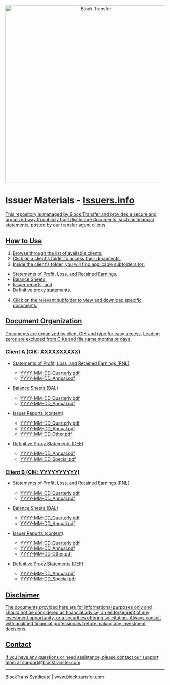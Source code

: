 <div align="center">
<a href="https://www.blocktransfer.com"><img alt="Block Transfer" src="https://www.blocktransfer.com/hosted/images/39/3e0a939c35424d9a5b392a10a08e28/BT_GH.png" width="558" /></a>
<br/></div>

# Issuer Materials - <a href="https://issuers.info">Issuers.info

This repository is managed by Block Transfer and provides a secure and organized way to publicly host disclosure documents, such as financial statements, posted by our transfer agent clients.

## How to Use

1. Browse through the list of available clients.
2. Click on a client's folder to access their documents.
3. Inside the client's folder, you will find applicable subfolders for:
- Statements of Profit, Loss, and Retained Earnings,
- Balance Sheets,
- Issuer reports, and
- Definitive proxy statements.
4. Click on the relevant subfolder to view and download specific documents.

## Document Organization

Documents are organized by client CIK and type for easy access.
Leading zeros are excluded from CIKs and file name months or days.

### Client A (CIK: XXXXXXXXXX)

- Statements of Profit, Loss, and Retained Earnings (PNL)
  - YYYY-MM-DD_Quarterly.pdf
  - YYYY-MM-DD_Annual.pdf

- Balance Sheets (BAL)
  - YYYY-MM-DD_Quarterly.pdf
  - YYYY-MM-DD_Annual.pdf

- Issuer Reports (content)
  - YYYY-MM-DD_Quarterly.pdf
  - YYYY-MM-DD_Annual.pdf
  - YYYY-MM-DD_Other.pdf

- Definitive Proxy Statements (DEF)
  - YYYY-MM-DD_Annual.pdf
  - YYYY-MM-DD_Special.pdf

### Client B (CIK: YYYYYYYYYY)

- Statements of Profit, Loss, and Retained Earnings (PNL)
  - YYYY-MM-DD_Quarterly.pdf
  - YYYY-MM-DD_Annual.pdf

- Balance Sheets (BAL)
  - YYYY-MM-DD_Quarterly.pdf
  - YYYY-MM-DD_Annual.pdf

- Issuer Reports (content)
  - YYYY-MM-DD_Quarterly.pdf
  - YYYY-MM-DD_Annual.pdf
  - YYYY-MM-DD_Other.pdf

- Definitive Proxy Statements (DEF)
  - YYYY-MM-DD_Annual.pdf
  - YYYY-MM-DD_Special.pdf

## Disclaimer

The documents provided here are for informational purposes only and should not be considered as financial advice, an endorsement of any investment opportunity, or a securities offering solicitation. Always consult with qualified financial professionals before making any investment decisions.

## Contact

If you have any questions or need assistance, please contact our support team at support@blocktransfer.com.

---
BlockTrans Syndicate | www.blocktransfer.com
